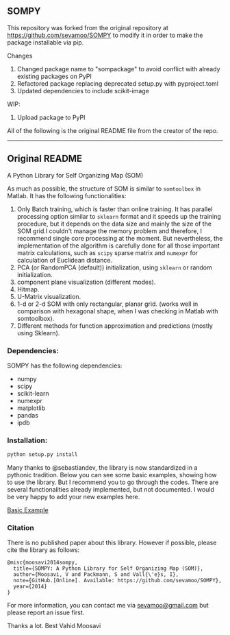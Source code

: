 SOMPY
-----

This repository was forked from the original repository at https://github.com/sevamoo/SOMPY to modify it in order to make the package installable via pip.

Changes
1. Changed package name to "sompackage" to avoid conflict with already existing packages on PyPI
2. Refactored package replacing deprecated setup.py with pyproject.toml
3. Updated dependencies to include scikit-image

WIP:
1. Upload package to PyPI

All of the following is the original README file from the creator of the repo.

-----

## Original README

A Python Library for Self Organizing Map (SOM)

As much as possible, the structure of SOM is similar to `somtoolbox` in Matlab. It has the following functionalities:

1. Only Batch training, which is faster than online training. It has parallel processing option similar to `sklearn` format and it speeds up the training procedure, but it depends on the data size and mainly the size of the SOM grid.I couldn't manage the memory problem and therefore, I recommend single core processing at the moment. But nevertheless, the implementation of the algorithm is carefully done for all those important matrix calculations, such as `scipy` sparse matrix and `numexpr` for calculation of Euclidean distance.
2. PCA (or RandomPCA (default)) initialization, using `sklearn` or random initialization.
3. component plane visualization (different modes).
4. Hitmap.
5. U-Matrix visualization.
6. 1-d or 2-d SOM with only rectangular, planar grid. (works well in comparison with hexagonal shape, when I was checking in Matlab with somtoolbox).
7. Different methods for function approximation and predictions (mostly using Sklearn).


### Dependencies:
SOMPY has the following dependencies:
- numpy
- scipy
- scikit-learn
- numexpr
- matplotlib
- pandas
- ipdb

### Installation:
```Python
python setup.py install
```


Many thanks to @sebastiandev, the library is now standardized in a pythonic tradition. Below you can see some basic examples, showing how to use the library.
But I recommend you to go through the codes. There are several functionalities already implemented, but not documented. I would be very happy to add your new examples here.

[Basic Example](https://gist.github.com/sevamoo/035c56e7428318dd3065013625f12a11)

### Citation

There is no published paper about this library. However if possible, please cite the library as follows:

```
@misc{moosavi2014sompy,
  title={SOMPY: A Python Library for Self Organizing Map (SOM)},
  author={Moosavi, V and Packmann, S and Vall{\'e}s, I},
  note={GitHub.[Online]. Available: https://github.com/sevamoo/SOMPY},
  year={2014}
}
```


For more information, you can contact me via sevamoo@gmail.com but please report an issue first.




Thanks a lot.
Best Vahid Moosavi
